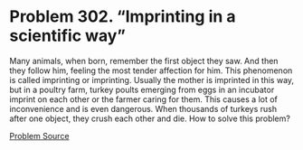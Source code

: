 # Problem 302. “Imprinting in a scientific way”

Many animals, when born, remember the first object they saw. And then they follow him, feeling the most tender affection for him.  This phenomenon is called imprinting or imprinting. Usually the mother is imprinted in this way, but in a poultry farm, turkey poults emerging from eggs in an incubator imprint on each other or the farmer caring for them. This causes a lot of inconvenience and is even dangerous. When thousands of turkeys rush after one object, they crush each other and die. How to solve this problem?

[Problem Source](https://www.trizland.ru/tasks/1593/)